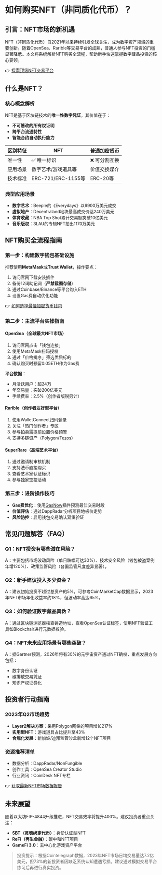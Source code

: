 # 如何购买NFT（非同质化代币）？

## 引言：NFT市场的新机遇
NFT（非同质化代币）自2021年以来持续引发全球关注，成为数字资产领域的重要创新。随着OpenSea、Rarible等交易平台的成熟，普通人参与NFT投资的门槛显著降低。本文将系统解析NFT购买全流程，帮助新手快速掌握数字藏品投资的核心要领。

👉 [探索顶级NFT交易平台](https://bit.ly/okx_welcome)

## 什么是NFT？

### 核心概念解析
NFT是基于区块链技术的**唯一性数字凭证**，其价值在于：
- **不可篡改的所有权证明**
- **跨平台流通特性**
- **智能合约自动执行能力**

| 区别特征       | NFT                  | 普通加密货币       |
|----------------|----------------------|--------------------|
| 唯一性         | ✅ 唯一标识           | ❌ 可分割互换       |
| 应用场景       | 数字艺术/游戏道具等  | 价值交换媒介       |
| 技术标准       | ERC-721/ERC-1155等   | ERC-20等           |

### 典型应用场景
- **数字艺术**：Beeple的《Everydays》以6900万美元成交
- **虚拟地产**：Decentraland地块最高成交价达240万美元
- **体育收藏**：NBA Top Shot累计交易额突破10亿美元
- **音乐版权**：3LAU的专辑NFT拍出1170万美元

## NFT购买全流程指南

### 第一步：构建数字钱包基础设施
推荐使用**MetaMask**或**Trust Wallet**，操作要点：
1. 访问官网下载安装插件
2. 备份12词助记词（**严禁截图存储**）
3. 通过Coinbase/Binance等平台购入ETH
4. 设置Gas费自动优化功能

👉 [如何选择最佳加密货币钱包](https://bit.ly/okx_welcome)

### 第二步：主流平台实操指南

#### OpenSea（全球最大NFT市场）
1. 访问官网点击「钱包连接」
2. 使用MetaMask扫码授权
3. 通过「价格排序」筛选优质标的
4. 确认购买时预留0.05ETH作为Gas费

**平台数据**：
- 月活跃用户：超24万
- 年交易量：突破200亿美元
- 手续费率：2.5%（创作者版税另计）

#### Rarible（创作者友好型平台）
1. 使用WalletConnect扫码登录
2. 关注「热门创作者」专区
3. 参与拍卖需提前设置价格预警
4. 支持多链资产（Polygon/Tezos）

#### SuperRare（高端艺术平台）
1. 通过邀请制审核机制
2. 支持法币直接购买
3. 查看艺术家认证标识
4. 参与独家空投活动

### 第三步：进阶操作技巧
- **Gas费优化**：使用[GasNow](https://bit.ly/okx_welcome)插件预测最佳交易时段
- **价值评估**：通过DappRadar分析项目地板价走势
- **风险防控**：启用钱包交易确认双重验证

## 常见问题解答（FAQ）

### Q1：NFT投资有哪些潜在风险？
A：主要包括市场波动风险（单日跌幅可达30%）、技术安全风险（钱包被盗案例年增120%）、政策监管风险（各国监管尺度差异显著）。

### Q2：新手建议投入多少资金？
A：建议初始投资不超过总资产的5%，可参考CoinMarketCap数据显示，2023年NFT市场年化收益率约18%，但波动率高达65%。

### Q3：如何验证数字藏品真伪？
A：通过区块链浏览器核查铸造地址，查看OpenSea认证标签，使用NFT验证工具如Blockchair进行元数据校验。

### Q4：NFT未来应用场景有哪些突破？
A：据Gartner预测，2026年将有30%的元宇宙资产通过NFT确权，重点发展方向包括：
- 数字身份认证
- 碳排放交易凭证
- 知识产权证券化

## 投资者行动指南

### 2023年Q2市场趋势
- **Layer2解决方案**：采用Polygon网络的项目增长217%
- **实用型NFT**：游戏道具占比提升至43%
- **合规化发展**：新加坡/迪拜监管沙盒新增12个NFT项目

### 资源推荐清单
- 数据分析：DappRadar/NonFungible
- 创作工具：OpenSea Creator Studio
- 行业资讯：CoinDesk NFT专栏

👉 [获取最新NFT市场数据报告](https://bit.ly/okx_welcome)

## 未来展望
随着以太坊EIP-4844升级推进，NFT交易效率将提升400%。建议投资者重点关注：
- **SBT（灵魂绑定代币）**：身份认证型NFT
- **ReFi（再生金融）**：碳中和NFT项目
- **GameFi 3.0**：去中心化游戏资产平台

> 投资提示：根据Cointelegraph数据，2023年NFT市场日均交易量达7.2亿美元，但73%的新投资者因缺乏系统认知遭遇亏损。建议通过模拟交易平台练习后再进行真实投资。